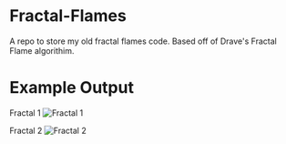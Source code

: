 # Fractal-Flames
A repo to store my old fractal flames code. Based off of Drave's Fractal Flame algorithim. 

# Example Output

Fractal 1
![Fractal 1](http://i.imgur.com/T1ZTLlv.png)  

Fractal 2
![Fractal 2](http://i.imgur.com/IEEhyIJ.jpg)
